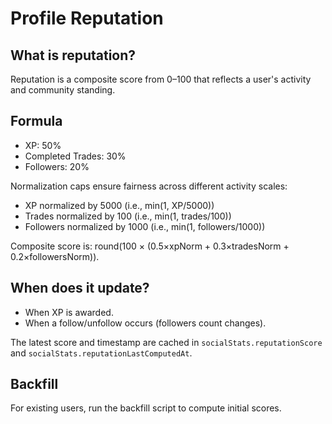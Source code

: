 # Profile Reputation

## What is reputation?

Reputation is a composite score from 0–100 that reflects a user's activity and community standing.

## Formula

- XP: 50%
- Completed Trades: 30%
- Followers: 20%

Normalization caps ensure fairness across different activity scales:

- XP normalized by 5000 (i.e., min(1, XP/5000))
- Trades normalized by 100 (i.e., min(1, trades/100))
- Followers normalized by 1000 (i.e., min(1, followers/1000))

Composite score is: round(100 × (0.5×xpNorm + 0.3×tradesNorm + 0.2×followersNorm)).

## When does it update?

- When XP is awarded.
- When a follow/unfollow occurs (followers count changes).

The latest score and timestamp are cached in `socialStats.reputationScore` and `socialStats.reputationLastComputedAt`.

## Backfill

For existing users, run the backfill script to compute initial scores.

